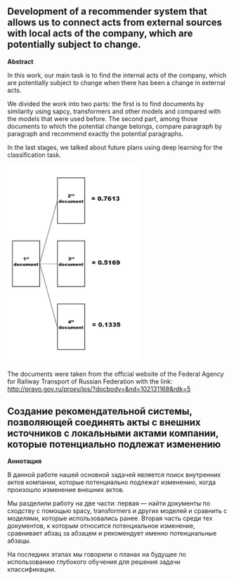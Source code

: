 ## Development of a recommender system that allows us to connect acts from external sources with local acts of the company, which are potentially subject to change.

$\textbf{Abstract}$

In this work, our main task is to find the internal acts of the company, which are potentially subject to change when there has been a change in external acts.

We divided the work into two parts: the first is to find documents by similarity using sapcy, transformers and other models and compared with the models that were used before. The second part, among those documents to which the potential change belongs, compare paragraph by paragraph and recommend exactly the potential paragraphs.

In the last stages, we talked about future plans using deep learning for the classification task.

<img src="data/doc2doc_similarity.jpg" width="300">

The documents were taken from the official website of the Federal Agency for Railway Transport of Russian Federation with the link: http://pravo.gov.ru/proxy/ips/?docbody=&nd=102131168&rdk=5

## Cоздание рекомендательной системы, позволяющей соединять акты с внешних источников с локальными актами компании, которые потенциально подлежат изменению

$\textbf{Аннотация}$

В данной работе нашей основной задачей является поиск внутренних актов компании, которые потенциально подлежат изменению, когда произошло изменение внешних актов.

Мы разделили работу на две части: первая — найти документы по сходству с помощью spacy, transformers и других моделей и сравнить с моделями, которые использовались ранее. Вторая часть среди тех документов, к которым относится потенциальное изменение, сравнивает абзац за абзацем и рекомендует именно потенциальные абзацы.

На последних этапах мы говорили о планах на будущее по использованию глубокого обучения для решения задачи классификации.
